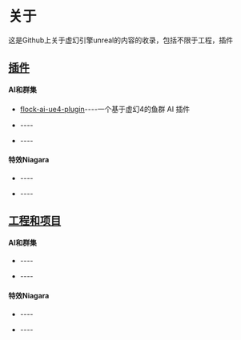 # 关于
这是Github上关于虚幻引擎unreal的内容的收录，包括不限于工程，插件

## [插件](https://github.com/all-in-one-unreal/readme/blob/master/plugins.md)

#### AI和群集

* [flock-ai-ue4-plugin](https://github.com/all-in-one-unreal/flock-ai-ue4-plugin)----一个基于虚幻4的鱼群 AI 插件

* []()----

* []()----


#### 特效Niagara

* []()----

* []()----


## [工程和项目](https://github.com/all-in-one-unreal/readme/blob/master/projects.md)

#### AI和群集

* []()----

* []()----


#### 特效Niagara

* []()----

* []()----

